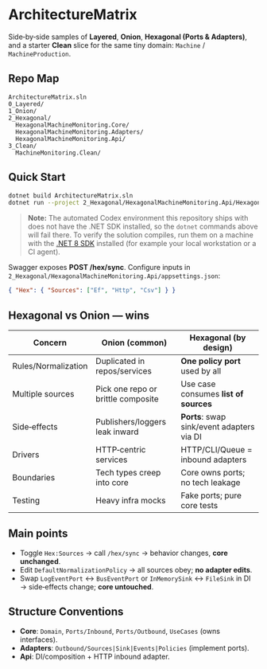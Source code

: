 # ArchitectureMatrix

Side‑by‑side samples of **Layered**, **Onion**, **Hexagonal (Ports & Adapters)**, and a starter **Clean** slice for the same tiny domain: `Machine` / `MachineProduction`.

## Repo Map
```
ArchitectureMatrix.sln
0_Layered/
1_Onion/
2_Hexagonal/
  HexagonalMachineMonitoring.Core/
  HexagonalMachineMonitoring.Adapters/
  HexagonalMachineMonitoring.Api/
3_Clean/
  MachineMonitoring.Clean/
```

## Quick Start
```bash
dotnet build ArchitectureMatrix.sln
dotnet run --project 2_Hexagonal/HexagonalMachineMonitoring.Api/HexagonalMachineMonitoring.Api.csproj
```
> **Note:** The automated Codex environment this repository ships with does not have the .NET SDK installed, so the `dotnet` commands above will fail there. To verify the solution compiles, run them on a machine with the [.NET 8 SDK](https://dotnet.microsoft.com/en-us/download) installed (for example your local workstation or a CI agent).

Swagger exposes **POST /hex/sync**. Configure inputs in `2_Hexagonal/HexagonalMachineMonitoring.Api/appsettings.json`:
```json
{ "Hex": { "Sources": ["Ef", "Http", "Csv"] } }
```

## Hexagonal vs Onion — wins
| Concern | Onion (common) | Hexagonal (by design) |
|---|---|---|
| Rules/Normalization | Duplicated in repos/services | **One policy port** used by all |
| Multiple sources | Pick one repo or brittle composite | Use case consumes **list of sources** |
| Side‑effects | Publishers/loggers leak inward | **Ports**: swap sink/event adapters via DI |
| Drivers | HTTP‑centric services | HTTP/CLI/Queue = inbound adapters |
| Boundaries | Tech types creep into core | Core owns ports; no tech leakage |
| Testing | Heavy infra mocks | Fake ports; pure core tests |

## Main points
- Toggle `Hex:Sources` → call `/hex/sync` → behavior changes, **core unchanged**.  
- Edit `DefaultNormalizationPolicy` → all sources obey; **no adapter edits**.  
- Swap `LogEventPort` ↔ `BusEventPort` or `InMemorySink` ↔ `FileSink` in DI → side‑effects change; **core untouched**.

## Structure Conventions
- **Core**: `Domain`, `Ports/Inbound`, `Ports/Outbound`, `UseCases` (owns interfaces).  
- **Adapters**: `Outbound/Sources|Sink|Events|Policies` (implement ports).  
- **Api**: DI/composition + HTTP inbound adapter.

